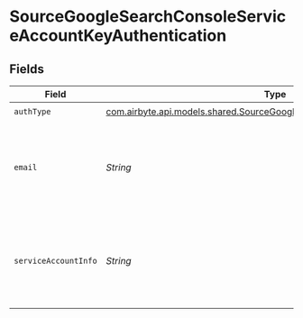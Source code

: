# SourceGoogleSearchConsoleServiceAccountKeyAuthentication


## Fields

| Field                                                                                                                                                                | Type                                                                                                                                                                 | Required                                                                                                                                                             | Description                                                                                                                                                          | Example                                                                                                                                                              |
| -------------------------------------------------------------------------------------------------------------------------------------------------------------------- | -------------------------------------------------------------------------------------------------------------------------------------------------------------------- | -------------------------------------------------------------------------------------------------------------------------------------------------------------------- | -------------------------------------------------------------------------------------------------------------------------------------------------------------------- | -------------------------------------------------------------------------------------------------------------------------------------------------------------------- |
| `authType`                                                                                                                                                           | [com.airbyte.api.models.shared.SourceGoogleSearchConsoleSchemasAuthType](../../models/shared/SourceGoogleSearchConsoleSchemasAuthType.md)                            | :heavy_check_mark:                                                                                                                                                   | N/A                                                                                                                                                                  |                                                                                                                                                                      |
| `email`                                                                                                                                                              | *String*                                                                                                                                                             | :heavy_check_mark:                                                                                                                                                   | The email of the user which has permissions to access the Google Workspace Admin APIs.                                                                               |                                                                                                                                                                      |
| `serviceAccountInfo`                                                                                                                                                 | *String*                                                                                                                                                             | :heavy_check_mark:                                                                                                                                                   | The JSON key of the service account to use for authorization. Read more <a href="https://cloud.google.com/iam/docs/creating-managing-service-account-keys">here</a>. | { "type": "service_account", "project_id": YOUR_PROJECT_ID, "private_key_id": YOUR_PRIVATE_KEY, ... }                                                                |